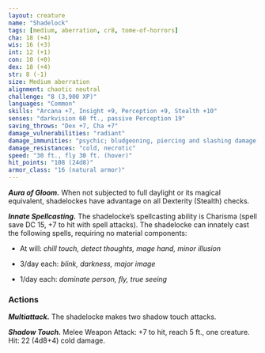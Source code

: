 ```yaml
---
layout: creature
name: "Shadelock"
tags: [medium, aberration, cr8, tome-of-horrors]
cha: 18 (+4)
wis: 16 (+3)
int: 12 (+1)
con: 10 (+0)
dex: 18 (+4)
str: 8 (-1)
size: Medium aberration
alignment: chaotic neutral
challenge: "8 (3,900 XP)"
languages: "Common"
skills: "Arcana +7, Insight +9, Perception +9, Stealth +10"
senses: "darkvision 60 ft., passive Perception 19"
saving_throws: "Dex +7, Cha +7"
damage_vulnerabilities: "radiant"
damage_immunities: "psychic; bludgeoning, piercing and slashing damage from nonmagical weapons"
damage_resistances: "cold, necrotic"
speed: "30 ft., fly 30 ft. (hover)"
hit_points: "108 (24d8)"
armor_class: "16 (natural armor)"
---
```


***Aura of Gloom.*** When not subjected to full daylight or its magical
equivalent, shadelockes have advantage on all Dexterity (Stealth) checks.

***Innate Spellcasting.*** The shadelocke’s spellcasting ability is Charisma
(spell save DC 15, +7 to hit with spell attacks). The shadelocke can
innately cast the following spells, requiring no material components:

* At will: <i>chill touch, detect thoughts, mage hand, minor illusion</i>

* 3/day each: <i>blink, darkness, major image</i>

* 1/day each: <i>dominate person, fly, true seeing</i>

### Actions

***Multiattack.*** The shadelocke makes two shadow touch attacks.

***Shadow Touch.*** Melee Weapon Attack: +7 to hit, reach 5 ft., one
creature. Hit: 22 (4d8+4) cold damage.
